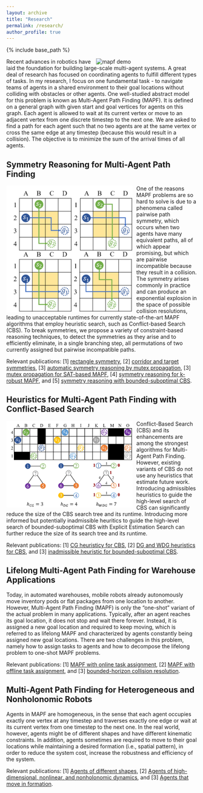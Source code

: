 ```yaml
---
layout: archive
title: "Research"
permalink: /research/
author_profile: true
---
```


{% include base_path %}

<img src="/images/mapf-demo.gif" title="mapf demo" style="float:right;width:200pt;padding-left:10px;" />
Recent advances in robotics have laid the foundation for building large-scale multi-agent systems. A great deal of research has focused on coordinating agents to fulfill different types of tasks. In my research, I focus on one fundamental task - to navigate teams of agents in a shared environment to their goal locations without colliding with obstacles or other agents.
One well-studied abstract model for this problem is known as Multi-Agent Path Finding (MAPF). It is defined on a general graph with given start and goal vertices for agents on this graph. Each agent is allowed to wait at its current vertex or move to an adjacent vertex from one discrete timestep to the next one. We are asked to find a path for each agent such that no two agents are at the same vertex or cross the same edge at any timestep (because this would result in a collision). The objective is to minimize the sum of the arrival times of all agents.


## Symmetry Reasoning for Multi-Agent Path Finding
<img src="/images/rectangle.png" title="rectangle symmetry" style="float:left;width:250pt;padding-right:10px;" />
One of the reasons MAPF problems are so hard to solve is due to a phenomena called pairwise path symmetry, which occurs when two agents have many equivalent paths, all of which appear promising, but which are
pairwise incompatible because they result in a collision. 
The symmetry arises commonly in practice and can produce an exponential explosion in the space of possible collision resolutions, leading to unacceptable runtimes for currently state-of-the-art MAPF algorithms that employ heuristic search, such as Conflict-based Search (CBS).
To break symmetries, we propose a variety of constraint-based reasoning techniques, to detect the symmetries as they arise and to efficiently eliminate, in a single branching step, all permutations of two currently assigned but pairwise incompatible paths.
 
Relevant publications: 
[1] [rectangle symmetry](https://aaai.org/ojs/index.php/AAAI/article/view/4565 "AAAI 2019"), 
[2] [corridor and target symmetries](https://www.aaai.org/ojs/index.php/ICAPS/article/view/6661/6515 "ICAPS 2020"), 
[3] [automatic symmetry reasoning by mutex propagation](https://www.aaai.org/ojs/index.php/ICAPS/article/view/6677/6531 "ICAPS 2020"), 
[3] [mutex propagation for SAT-based MAPF](https://jiaoyang-li.github.io/files/2020-PRIMA.pdf "PRIMA 2020"), 
[4] [symmetry reasoning for k-robust MAPF](https://jiaoyang-li.github.io/files/2021-AAAI-4.pdf "AAAI 2021"), and 
[5] [symmetry reasoning with bounded-suboptimal CBS](https://arxiv.org/abs/2010.01367 "AAAI 2021").


## Heuristics for Multi-Agent Path Finding with Conflict-Based Search
<img src="/images/heuristics.png" title="heuristic graph" style="float:left;width:250pt;padding-right:10px;" />
Conflict-Based Search (CBS) and its enhancements are among the strongest algorithms for Multi-Agent Path Finding. 
However, existing variants of CBS do not use any heuristics that estimate future work.
Introducing admissibles heuristics to guide the high-level search of CBS can significantly reduce the size of the CBS search tree and its runtime.
Introducing more informed but potentially inadmissible heuritics to guide the high-level search of bounded-suboptimal CBS with Explicit Estimation Search can further reduce the size of its search tree and its runtime. 

Relevant publications: 
[1] [CG heuristicy for CBS](https://aaai.org/ocs/index.php/ICAPS/ICAPS18/paper/view/17735/16965 "ICAPS 2018"), 
[2] [DG and WDG heuristics for CBS](https://www.ijcai.org/proceedings/2019/0063.pdf "IJCAI 2019"), and
[3] [inadmissible heuristic for bounded-suboptimal CBS](https://arxiv.org/abs/2010.01367 "AAAI 2021").


## Lifelong Multi-Agent Path Finding for Warehouse Applications
Today, in automated warehouses, mobile robots already autonomously move inventory pods or flat packages from one location to another. However, Multi-Agent Path Finding (MAPF) is only the “one-shot” variant of the actual problem in many applications. Typically, after an agent reaches its goal location, it does not stop and wait there forever. Instead, it is assigned a new goal location and required to keep moving, which is referred to as lifelong MAPF and characterized by agents constantly being assigned new goal locations. There are two challenges in this problem, namely how to assign tasks to agents and how to decompose the lifelong problem to one-shot MAPF problems.

Relevant publications: 
[1] [MAPF with online task assignment](https://dl.acm.org/citation.cfm?id=3091243 "AAMAS 2017"), 
[2] [MAPF with offline task assignment](http://www.ifaamas.org/Proceedings/aamas2019/pdfs/p1152.pdf "AAMAS 2019"), and
[3] [bounded-horizon collision resolution](https://arxiv.org/abs/2005.07371 "AAAI 2021").


## Multi-Agent Path Finding for Heterogeneous and Nonholonomic Robots
Agents in MAPF are homogeneous, in the sense that each agent occupies exactly one vertex at any timestep and traverses exactly one edge or wait at its current vertex from one timestep to the next one. In the real world, however, agents might be of different shapes and have different kinematic constraints. In addition, agents sometimes are required to move to their goal locations while maintaining a desired formation (i.e., spatial pattern), in order to reduce the system cost, increase the robustness and efficiency of the system.

Relevant publications: 
[1] [Agents of different shapes](https://aaai.org/ojs/index.php/AAAI/article/view/4756 "AAAI 2019"), 
[2] [Agents of high-dimensional, nonlinear, and nonholonomic dynamics](https://arxiv.org/abs/2012.09052 "AAAI 2021"), and
[3] [Agents that move in formation](http://ifaamas.org/Proceedings/aamas2020/pdfs/p726.pdf "AAMAS 2020").
